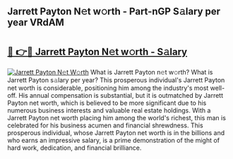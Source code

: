 ## Jarrett Payton N𝚎t w𝚘rth - Part-nGP S𝚊lary per year VRdAM

# <h2><a href="http://gc23zp.nevu.top/?p=Jarrett+Payton">🔗 👉🔴 Jarrett Payton N𝚎t w𝚘rth - S𝚊lary</a></h2>

[![Jarrett Payton N𝚎t W𝚘rth](https://i.imgur.com/Oavwk0R.jpeg)](http://gc23zp.nevu.top/?p=Jarrett+Payton)
What is Jarrett Payton n𝚎t w𝚘rth? What is Jarrett Payton s𝚊lary per year?
This prosperous individual's Jarrett Payton net worth is considerable, positioning him among the industry's most well-off. His annual compensation is substantial, but it is outmatched by Jarrett Payton net worth, which is believed to be more significant due to his numerous business interests and valuable real estate holdings. With a Jarrett Payton net worth placing him among the world's richest, this man is celebrated for his business acumen and financial shrewdness. This prosperous individual, whose Jarrett Payton net worth is in the billions and who earns an impressive salary, is a prime demonstration of the might of hard work, dedication, and financial brilliance.
